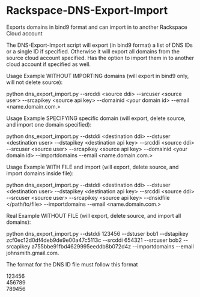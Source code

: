 # Rackspace-DNS-Export-Import
Exports domains in bind9 format and can import in to another Rackspace Cloud account 
 
The DNS-Export-Import script will export (in bind9 format) a list of DNS IDs or a single ID if specified. Otherwise it will export all domains from the source cloud account specified. Has the option to import them in to another cloud account if specified as well.
 
Usage Example WITHOUT IMPORTING domains (will export in bind9 only, will not delete source):
 
python dns_export_import.py --srcddi \<source ddi\> --srcuser \<source user\> --srcapikey \<source api key\> --domainid \<your domain id\> --email \<name.domain.com.\>
 
Usage Example SPECIFYING specific domain (will export, delete source, and import one domain specified):
 
python dns_export_import.py --dstddi \<destination ddi\> --dstuser \<destination user\> --dstapikey \<destination api key\> --srcddi \<source ddi\> --srcuser \<source user\> --srcapikey \<source api key\> --domainid \<your domain id\> --importdomains --email \<name.domain.com.\>
 
Usage Example WITH FILE and import (will export, delete source, and import domains inside file):
 
python dns_export_import.py --dstddi \<destination ddi\> --dstuser \<destination user\> --dstapikey \<destination api key\> --srcddi \<source ddi\> --srcuser \<source user\> --srcapikey \<source api key\> --dnsidfile \</path/to/file\> --importdomains --email \<name.domain.com.\>
 
Real Example WITHOUT FILE (will export, delete source, and import all domains):
 
python dns_export_import.py --dstddi 123456 --dstuser bob1 --dstapikey zcf0ec12d0df4deb9de9e00a47c5113c --srcddi 654321 --srcuser bob2 --srcapikey a755bbe91fbd4629995eeddb8b072d4z --importdomains --email johnsmith.gmail.com.
 
The format for the DNS ID file must follow this format
 
123456 <br />
456789 <br />
789456 <br />
